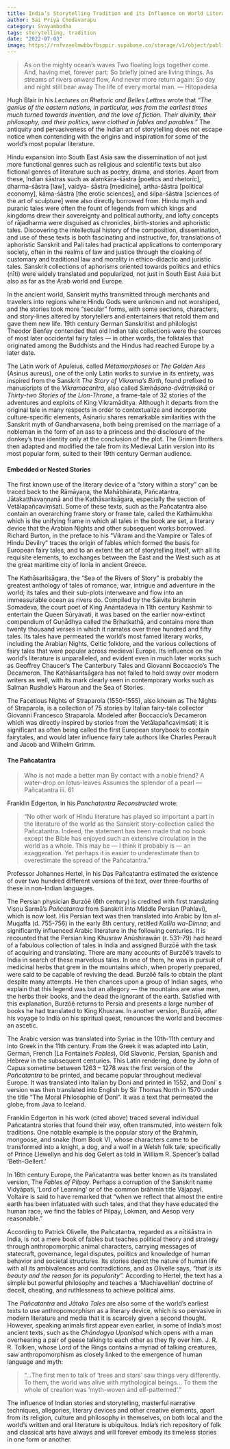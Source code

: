 ```yaml
---
title: India’s Storytelling Tradition and its Influence on World Literature
author: Sai Priya Chodavarapu
category: Svayambodha
tags: storytelling, tradition
date: "2022-07-03"
image: https://rnfvzaelmwbbvfbsppir.supabase.co/storage/v1/object/public/brhatwebsite/05dhiti/26.webp
---
```


> As on the mighty ocean’s waves
Two floating logs together come.
And, having met, forever part:
So briefly joined are living things.
As streams of rivers onward flow,
And never more return again:
So day and night still bear away
The life of every mortal man.
> — Hitopadeśa

Hugh Blair in his *Lectures on Rhetoric and Belles Lettres* wrote that *“The genius of the eastern nations, in particular, was from the earliest times much turned towards invention, and the love of fiction. Their divinity, their philosophy, and their politics, were clothed in fables and parables.”* The antiquity and pervasiveness of the Indian art of storytelling does not escape notice when contending with the origins and inspiration for some of the world’s most popular literature.

Hindu expansion into South East Asia saw the dissemination of not just more functional genres such as religious and scientific texts but also fictional genres of literature such as poetry, drama, and stories. Apart from these, Indian śāstras such as alaṃkāra-śāstra [poetics and rhetoric], dharma-śāstra [law], vaidya- śāstra [medicine], artha-śāstra [political economy], kāma-śāstra [the erotic sciences], and śilpa-śāstra [sciences of the art of sculpture] were also directly borrowed from. Hindu myth and puranic tales were often the fount of legends from which kings and kingdoms drew their sovereignty and political authority, and lofty concepts of rājadharma were disguised as chronicles, birth-stories and aphoristic tales. Discovering the intellectual history of the composition, dissemination, and use of these texts is both fascinating and instructive, for, translations of aphoristic Sanskrit and Pali tales had practical applications to contemporary society, often in the realms of law and justice through the cloaking of customary and traditional law and morality in ethico-didactic and juristic tales. Sanskrit collections of aphorisms oriented towards politics and ethics (nīti) were widely translated and popularized, not just in South East Asia but also as far as the Arab world and Europe.

In the ancient world, Sanskrit myths transmitted through merchants and travelers into regions where Hindu Gods were unknown and not worshiped, and the stories took more “secular” forms, with some sections, characters, and story-lines altered by storytellers and entertainers that retold them and gave them new life. 19th century German Sanskritist and philologist Theodor Benfey contended that old Indian tale collections were the sources of most later occidental fairy tales — in other words, the folktales that originated among the Buddhists and the Hindus had reached Europe by a later date.

The Latin work of Apuleius, called *Metamorphoses* or *The Golden Ass* (Asinus aureus), one of the only Latin works to survive in its entirety, was inspired from the Sanskrit *The Story of Vikrama’s Birth*, found prefixed to manuscripts of the *Vikramacaritra*, also called *Siṃhāsana-dvātriṃśikā* or *Thirty-two Stories of the Lion-Throne*, a frame-tale of 32 stories of the adventures and exploits of King Vikramāditya. Although it departs from the original tale in many respects in order to contextualize and incorporate culture-specific elements, Asinariu shares remarkable similarities with the Sanskrit myth of Gandharvasena, both being premised on the marriage of a nobleman in the form of an ass to a princess and the disclosure of the donkey’s true identity only at the conclusion of the plot. The Grimm Brothers then adapted and modified the tale from its Medieval Latin version into its most popular form, suited to their 19th century German audience.

#### Embedded or Nested Stories
The first known use of the literary device of a “story within a story” can be traced back to the Rāmāyaṇa, the Mahābhārata, Pañcatantra, Jātakaṭṭhavaṇṇanā and the Kathāsaritsāgara, especially the section of Vetālapañcaviṃśati. Some of these texts, such as the Pañcatantra also contain an overarching frame story or frame tale, called the Kathāmukha which is the unifying frame in which all tales in the book are set, a literary device that the Arabian Nights and other subsequent works borrowed. Richard Burton, in the preface to his “Vikram and the Vampire or Tales of Hindu Devilry” traces the origin of fables which formed the basis for European fairy tales, and to an extent the art of storytelling itself, with all its requisite elements, to exchanges between the East and the West such as at the great maritime city of Ionia in ancient Greece.

The Kathāsaritsāgara, the “Sea of the Rivers of Story” is probably the greatest anthology of tales of romance, war, intrigue and adventure in the world; its tales and their sub-plots interweave and flow into an immeasurable ocean as rivers do. Compiled by the Śaivite brahmin Somadeva, the court poet of King Anantadeva in 11th century Kashmir to entertain the Queen Sūryavati, it was based on the earlier now-extinct compendium of Guṇādhya called the Bṛhatkathā, and contains more than twenty thousand verses in which it narrates over three hundred and fifty tales. Its tales have permeated the world’s most famed literary works, including the Arabian Nights, Celtic folklore, and the various collections of fairy tales that were popular across medieval Europe. Its influence on the world’s literature is unparalleled, and evident even in much later works such as Geoffrey Chaucer’s The Canterbury Tales and Giovanni Boccaccio’s The Decameron. The Kathāsaritsāgara has not failed to hold sway over modern writers as well, with its mark clearly seen in contemporary works such as Salman Rushdie’s Haroun and the Sea of Stories.

The Facetious Nights of Straparola (1550-1555), also known as The Nights of Straparola, is a collection of 75 stories by Italian fairy-tale collector Giovanni Francesco Straparola. Modeled after Boccaccio’s Decameron which was directly inspired by stories from the Vetālapañcaviṃśati; it is significant as often being called the first European storybook to contain fairytales, and would later influence fairy tale authors like Charles Perrault and Jacob and Wilhelm Grimm.

#### The Pañcatantra
> Who is not made a better man
> By contact with a noble friend?
> A water-drop on lotus-leaves
> Assumes the splendor of a pearl
> — Pañcatantra iii. 61

Franklin Edgerton, in his *Panchatantra Reconstructed* wrote:

>“No other work of Hindu literature has played so important a part in the literature of the world as the Sanskrit story-collection called the Pañcatantra. Indeed, the statement has been made that no book except the Bible has enjoyed such an extensive circulation in the world as a whole. This may be — I think it probably is — an exaggeration. Yet perhaps it is easier to underestimate than to overestimate the spread of the Pañcatantra.” 

Professor Johannes Hertel, in his Das Pañcatantra estimated the existence of over two hundred different versions of the text, over three-fourths of these in non-Indian languages.

The Persian physician Burzōē (6th century) is credited with first translating Viṣṇu Śarmā’s *Pañcatantra* from Sanskrit into Middle Persian (Pahlavi), which is now lost. His Persian text was then translated into Arabic by Ibn al-Muqaffa (d. 755-756) in the early 8th century, retitled *Kalīla wa-Dimna*; and significantly influenced Arabic literature in the following centuries. It is recounted that the Persian king Khusraw Anūshirawān (r. 531–79) had heard of a fabulous collection of tales in India and assigned Burzōē with the task of acquiring and translating. There are many accounts of Burzōē’s travels to India in search of these marvelous tales. In one of them, he was in pursuit of medicinal herbs that grew in the mountains which, when properly prepared, were said to be capable of reviving the dead. Burzōē fails to obtain the plant despite many attempts. He then chances upon a group of Indian sages, who explain that this legend was but an allegory — the mountains are wise men, the herbs their books, and the dead the ignorant of the earth. Satisfied with this explanation, Burzōē returns to Persia and presents a large number of books he had translated to King Khusraw. In another version, Burzōē, after his voyage to India on his spiritual quest, renounces the world and becomes an ascetic.

The Arabic version was translated into Syriac in the 10th-11th century and into Greek in the 11th century. From the Greek it was adapted into Latin, German, French (La Fontaine’s *Fables*), Old Slavonic, Persian, Spanish and Hebrew in the subsequent centuries. This Latin rendering, done by John of Capua sometime between 1263 – 1278 was the first version of the *Pañcatantra* to be printed, and became popular throughout medieval Europe. It was translated into Italian by Doni and printed in 1552, and Doni’ s version was then translated into English by Sir Thomas North in 1570 under the title “The Moral Philosophie of Doni”. It was a text that permeated the globe, from Java to Iceland.

Franklin Edgerton in his work (cited above) traced several individual Pañcatantra stories that found their way, often transmuted, into western folk traditions. One notable example is the popular story of the Brahmin, mongoose, and snake (from Book V), whose characters came to be transformed into a knight, a dog, and a wolf in a Welsh folk tale, specifically of Prince Llewellyn and his dog Gelert as told in William R. Spencer’s ballad ‘Beth-Gellert.’

In 16th century Europe, the Pañcatantra was better known as its translated version, The *Fables of Pilpay*. Perhaps a corruption of the Sanskrit name Vidyāpati, ‘Lord of Learning’ or of the common brāhmin title Vājapayī. Voltaire is said to have remarked that “when we reflect that almost the entire earth has been infatuated with such tales, and that they have educated the human race, we find the fables of Pilpay, Lokman, and Aesop very reasonable.”

According to Patrick Olivelle, the Pañcatantra, regarded as a nītiśāstra in India, is not a mere book of fables but teaches political theory and strategy through anthropomorphic animal characters, carrying messages of statecraft, governance, legal disputes, politics and knowledge of human behavior and societal structures.  Its stories depict the nature of human life with all its ambivalences and contradictions, and as Olivelle says, *“that is its beauty and the reason for its popularity”.* According to Hertel, the text has a simple but powerful philosophy and teaches a ‘Machiavellian’ doctrine of deceit, cheating, and ruthlessness to achieve political aims.

The *Pañcatantra* and *Jātaka Tales* are also some of the world’s earliest texts to use anthropomorphism as a literary device, which is so pervasive in modern literature and media that it is scarcely given a second thought. However, speaking animals first appear even earlier, in some of India’s most ancient texts, such as the *Chāndogya Upaniṣad* which opens with a man overhearing a pair of geese talking to each other as they fly over him. J. R. R. Tolkien, whose Lord of the Rings contains a myriad of talking creatures, saw anthropomorphism as closely linked to the emergence of human language and myth:

> “…The first men to talk of ‘trees and stars’ saw things very differently. To them, the world was alive with mythological beings… To them the whole of creation was ‘myth-woven and elf-patterned’.”

The influence of Indian stories and storytelling, masterful narrative techniques, allegories, literary devices and other creative elements, apart from its religion, culture and philosophy in themselves, on both local and the world’s written and oral literature is ubiquitous. India’s rich repository of folk and classical arts have always and will forever embody its timeless stories in one form or another.